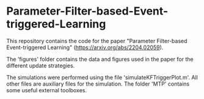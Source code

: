 # Parameter-Filter-based-Event-triggered-Learning

This repository contains the code for the paper "Parameter Filter-based Event-triggered Learning" (https://arxiv.org/abs/2204.02059).

The 'figures' folder contains the data and figures used in the paper for the different update strategies.

The simulations were performed using the file 'simulateKFTriggerPlot.m'.
All other files are auxiliary files for the simulation.
The folder 'MTP' contains some useful external toolboxes.
